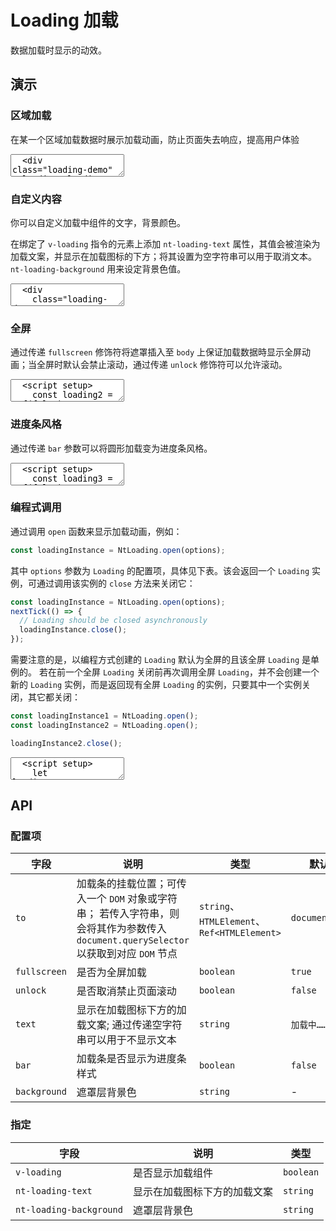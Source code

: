 # Loading 加载

数据加载时显示的动效。

## 演示

<script setup>
  import { Loading as vLoading, Button } from '../../src'
  import { ref } from 'vue'

  const loading = ref(true)

  const loading2 = ref(false)

  function handleOpenLoading() {
    loading2.value = true
    setTimeout(() => {
      loading2.value = false
    }, 3000);
  }

  const loading3 = ref(false)
  function handleBarOpen() {
    loading3.value = true;
  }
  function handleBarClose() {
    loading3.value = false;
  }

  let loadingInstance;
  function handleApiOpen() {
    loadingInstance = vLoading.open();
    setTimeout(() => {
      loadingInstance.close()
    }, 3000);
  }
</script>

### 区域加载

在某一个区域加载数据时展示加载动画，防止页面失去响应，提高用户体验

<ClientOnly>
  <CodePreview>
  <textarea lang="vue-html">
  <div class="loading-demo" v-loading="loading">
    内容加载区域
  </div>
  </textarea>
  <template #preview>
    <div class="loading-demo" v-loading="loading">
      内容加载区域
    </div>
  </template>
  </CodePreview>
</ClientOnly>

### 自定义内容

你可以自定义加载中组件的文字，背景颜色。

在绑定了 `v-loading` 指令的元素上添加 `nt-loading-text` 属性，其值会被渲染为加载文案，并显示在加载图标的下方；将其设置为空字符串可以用于取消文本。`nt-loading-background` 用来设定背景色值。

<ClientOnly>
  <CodePreview>
  <textarea lang="vue-html">
  <div
    class="loading-demo"
    v-loading="loading"
    nt-loading-text="loading……"
    nt-loading-background="rgba(255, 255, 255, .9)"
  >
    内容加载区域
  </div>
  </textarea>
  <template #preview>
    <div
      class="loading-demo"
      v-loading="loading"
      nt-loading-text="loading……"
      nt-loading-background="rgba(255, 255, 255, .9)"
    >
      内容加载区域
    </div>
  </template>
  </CodePreview>
</ClientOnly>

### 全屏

通过传递 `fullscreen` 修饰符将遮罩插入至 `body` 上保证加载数据時显示全屏动画；当全屏时默认会禁止滚动，通过传递 `unlock` 修饰符可以允许滚动。

<ClientOnly>
  <CodePreview>
  <textarea lang="vue">
  <script setup>
    const loading2 = ref(false)
    function handleOpenLoading() {
      loading2.value = true
      setTimeout(() => {
        loading2.value = false
      }, 3000);
    }
  </script>
  <template>
    <div v-loading.fullscreen="loading2">
      <lv-button @click="handleOpenLoading">加载</lv-button>
    </div>
  </template>
  </textarea>
  <template #preview>
    <div v-loading.fullscreen="loading2">
      <Button @click="handleOpenLoading">加载</Button>
    </div>
  </template>
  </CodePreview>
</ClientOnly>

### 进度条风格

通过传递 `bar` 参数可以将圆形加载变为进度条风格。

<ClientOnly>
  <CodePreview>
  <textarea lang="vue">
  <script setup>
    const loading3 = ref(false)
    function handleBarOpen() {
      loading3.value = true;
    }
    function handleBarClose() {
      loading3.value = false;
    }
  </script>
  <template>
    <div class="loading-demo" v-loading:bar.fullscreen.unlock="loading3">
      <lv-button @click="handleBarOpen">开始</lv-button>
      <lv-button @click="handleBarClose">结束</lv-button>
    </div>
  </template>
  </textarea>
  <template #preview>
    <div class="loading-demo" v-loading:bar.fullscreen.unlock="loading3">
      <Button @click="handleBarOpen">开始</Button>
      <Button @click="handleBarClose">结束</Button>
    </div>
  </template>
  </CodePreview>
</ClientOnly>

### 编程式调用

通过调用 `open` 函数来显示加载动画，例如：

```javascript
const loadingInstance = NtLoading.open(options);
```

其中 `options` 参数为 `Loading` 的配置项，具体见下表。该会返回一个 `Loading` 实例，可通过调用该实例的 `close` 方法来关闭它：

```javascript
const loadingInstance = NtLoading.open(options);
nextTick(() => {
  // Loading should be closed asynchronously
  loadingInstance.close();
});
```

需要注意的是，以编程方式创建的 `Loading` 默认为全屏的且该全屏 `Loading` 是单例的。 若在前一个全屏 `Loading` 关闭前再次调用全屏 `Loading`，并不会创建一个新的 `Loading` 实例，而是返回现有全屏 `Loading` 的实例，只要其中一个实例关闭，其它都关闭：

```javascript
const loadingInstance1 = NtLoading.open();
const loadingInstance2 = NtLoading.open();

loadingInstance2.close();
```

<ClientOnly>
  <CodePreview>
  <textarea lang="vue-html">
  <script setup>
    let loadingInstance;
    function handleApiOpen() {
      loadingInstance = NtLoading.open();
      setTimeout(() => {
        loadingInstance.close()
      }, 3000);
    }
  </script>
  <template>
    <lv-button @click="handleApiOpen">开始</lv-button>
  </template>
  </textarea>
  <template #preview>
    <Button @click="handleApiOpen">开始</Button>
  </template>
  </CodePreview>
</ClientOnly>

## API

### 配置项

<!-- prettier-ignore -->
| 字段 | 说明 | 类型 | 默认值 |
| --- | --- | --- | --- |
| `to` | 加载条的挂载位置；可传入一个 `DOM` 对象或字符串； 若传入字符串，则会将其作为参数传入 `document.querySelector` 以获取到对应 `DOM` 节点 | `string`、`HTMLElement`、`Ref<HTMLElement>` | `document.body` |
| `fullscreen` | 是否为全屏加载 | `boolean` | `true` |
| `unlock` | 是否取消禁止页面滚动 | `boolean` | `false` |
| `text` | 显示在加载图标下方的加载文案; 通过传递空字符串可以用于不显示文本 | `string` | `加载中……` |
| `bar` | 加载条是否显示为进度条样式 | `boolean` | `false` |
| `background` | 遮罩层背景色 | `string` | - |

### 指定

<!-- prettier-ignore -->
| 字段 | 说明 | 类型 |
| --- | --- | --- |
| `v-loading` | 是否显示加载组件 | `boolean` |
| `nt-loading-text` | 显示在加载图标下方的加载文案 | `string` |
| `nt-loading-background` | 遮罩层背景色 | `string` |
